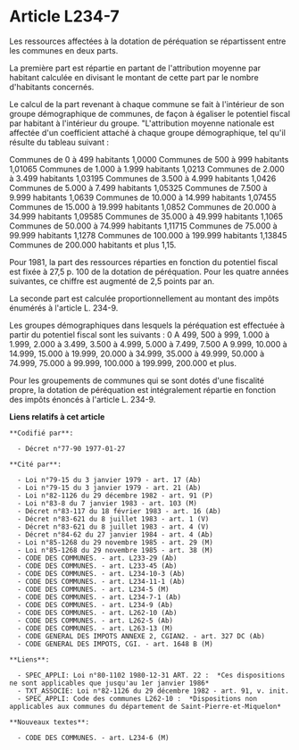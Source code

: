 # Article L234-7

Les ressources affectées à la dotation de péréquation se répartissent entre les communes en deux parts.

La première part est répartie en partant de l'attribution moyenne par habitant calculée en divisant le montant de cette part
par le nombre d'habitants concernés.

Le calcul de la part revenant à chaque commune se fait à l'intérieur de son groupe démographique de communes, de façon à
égaliser le potentiel fiscal par habitant à l'intérieur du groupe.    "L'attribution moyenne nationale est affectée d'un
coefficient attaché à chaque groupe démographique, tel qu'il résulte du tableau suivant :

Communes de       0 à      499 habitants       1,0000    Communes de     500 à      999 habitants       1,01065    Communes
de   1.000 à    1.999 habitants       1,0213    Communes de   2.000 à    3.499 habitants       1,03195    Communes de   3.500
à    4.999 habitants       1,0426    Communes de   5.000 à    7.499 habitants       1,05325    Communes de   7.500 à    9.999
habitants       1,0639    Communes de  10.000 à   14.999 habitants       1,07455    Communes de  15.000 à   19.999 habitants
1,0852    Communes de  20.000 à   34.999 habitants       1,09585    Communes de  35.000 à   49.999 habitants       1,1065
Communes de  50.000 à   74.999 habitants       1,11715    Communes de  75.000 à   99.999 habitants       1,1278    Communes
de 100.000 à  199.999 habitants       1,13845    Communes de 200.000 habitants et plus 1,15.

Pour 1981, la part des ressources réparties en fonction du potentiel fiscal est fixée à 27,5 p. 100 de la dotation de
péréquation. Pour les quatre années suivantes, ce chiffre est augmenté de 2,5 points par an.

La seconde part est calculée proportionnellement au montant des impôts énumérés à l'article L. 234-9.

Les groupes démographiques dans lesquels la péréquation est effectuée à partir du potentiel fiscal sont les suivants : 0 A
499, 500 à 999, 1.000 à 1.999, 2.000 à 3.499, 3.500 à 4.999, 5.000 à 7.499, 7.500 A 9.999, 10.000 à 14.999, 15.000 à 19.999,
20.000 à 34.999, 35.000 à 49.999, 50.000 à 74.999, 75.000 à 99.999, 100.000 à 199.999, 200.000 et plus.

Pour les groupements de communes qui se sont dotés d'une fiscalité propre, la dotation de péréquation est intégralement
répartie en fonction des impôts énoncés à l'article L. 234-9.

**Liens relatifs à cet article**

	**Codifié par**:

	  - Décret n°77-90 1977-01-27

	**Cité par**:

	  - Loi n°79-15 du 3 janvier 1979 - art. 17 (Ab)
	  - Loi n°79-15 du 3 janvier 1979 - art. 21 (Ab)
	  - Loi n°82-1126 du 29 décembre 1982 - art. 91 (P)
	  - Loi n°83-8 du 7 janvier 1983 - art. 103 (M)
	  - Décret n°83-117 du 18 février 1983 - art. 16 (Ab)
	  - Décret n°83-621 du 8 juillet 1983 - art. 1 (V)
	  - Décret n°83-621 du 8 juillet 1983 - art. 4 (V)
	  - Décret n°84-62 du 27 janvier 1984 - art. 4 (Ab)
	  - Loi n°85-1268 du 29 novembre 1985 - art. 29 (M)
	  - Loi n°85-1268 du 29 novembre 1985 - art. 38 (M)
	  - CODE DES COMMUNES. - art. L233-29 (Ab)
	  - CODE DES COMMUNES. - art. L233-45 (Ab)
	  - CODE DES COMMUNES. - art. L234-10-3 (Ab)
	  - CODE DES COMMUNES. - art. L234-11-1 (Ab)
	  - CODE DES COMMUNES. - art. L234-5 (M)
	  - CODE DES COMMUNES. - art. L234-7-1 (Ab)
	  - CODE DES COMMUNES. - art. L234-9 (Ab)
	  - CODE DES COMMUNES. - art. L262-10 (Ab)
	  - CODE DES COMMUNES. - art. L262-5 (Ab)
	  - CODE DES COMMUNES. - art. L263-13 (M)
	  - CODE GENERAL DES IMPOTS ANNEXE 2, CGIAN2. - art. 327 DC (Ab)
	  - CODE GENERAL DES IMPOTS, CGI. - art. 1648 B (M)

	**Liens**:

	  - SPEC_APPLI: Loi n°80-1102 1980-12-31 ART. 22 :  *Ces dispositions ne sont applicables que jusqu'au 1er janvier 1986*
	  - TXT_ASSOCIE: Loi n°82-1126 du 29 décembre 1982 - art. 91, v. init.
	  - SPEC_APPLI: Code des communes L262-10 :  *Dispositions non applicables aux communes du département de Saint-Pierre-et-Miquelon*

	**Nouveaux textes**:

	  - CODE DES COMMUNES. - art. L234-6 (M)
